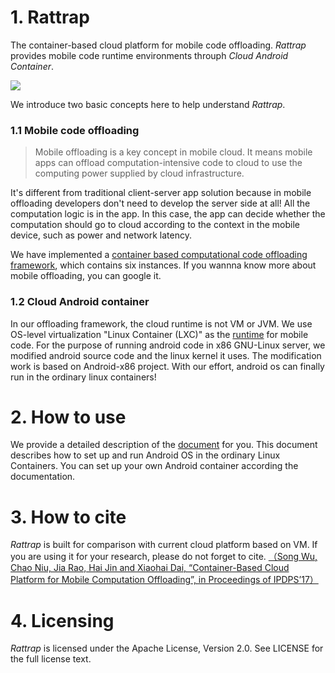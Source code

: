# 1. Rattrap

The container-based cloud platform for mobile code offloading. *Rattrap* provides mobile code runtime environments throuph *Cloud Android Container*.

![](https://github.com/zjsyhjh/android-container/blob/master/png/rattrap_framework.png?raw=true)

We introduce two basic concepts here to help understand *Rattrap*.
### 1.1 Mobile code offloading
>Mobile offloading is a key concept in mobile cloud. It means mobile apps can offload computation-intensive code to cloud to use the computing power supplied by cloud infrastructure.

It's different from traditional client-server app solution because in mobile offloading developers don't need to develop the server side at all! All the computation logic is in the app. In this case, the app can decide whether the computation should go to cloud according to the context in the mobile device, such as power and network latency.

We have implemented a [container based computational code offloading framework](https://github.com/CGCL-codes/Rattrap/blob/master/Framework/README.md), which contains six instances. If you wannna know more about mobile offloading, you can google it.

### 1.2 Cloud Android container
In our offloading framework, the cloud runtime is not VM or JVM. We use OS-level virtualization "Linux Container (LXC)" as the [runtime](https://github.com/CGCL-codes/Rattrap/blob/master/Runtime/README.md) for mobile code. For the purpose of running android code in x86 GNU-Linux server, we modified android source code and the linux kernel it uses. The modification work is based on Android-x86 project. With our effort, android os can finally run in the ordinary linux containers!

# 2. How to use

We provide a detailed description of the [document](https://github.com/CGCL-codes/Rattrap/blob/master/docs/CAC.md) for you. This document describes how to set up and run Android OS in the ordinary Linux Containers. You can set up your own Android container according the documentation.

# 3. How to cite

*Rattrap* is built for comparison with current cloud platform based on VM.  If you are using it for your research, please do not forget to cite. [（Song Wu, Chao Niu, Jia Rao, Hai Jin and Xiaohai Dai, “Container-Based Cloud Platform for Mobile Computation Offloading”, in Proceedings of IPDPS’17）](http://grid.hust.edu.cn/wusong/file/ipdps17.pdf)

# 4. Licensing 
*Rattrap* is licensed under the Apache License, Version 2.0. See LICENSE for the full license text.


